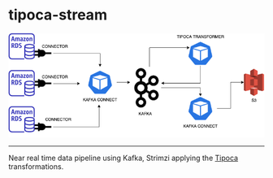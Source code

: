 # tipoca-stream

<img src="arch.png">

---

Near real time data pipeline using Kafka, Strimzi applying the [Tipoca](https://github.com/practo/tipoca) transformations.
